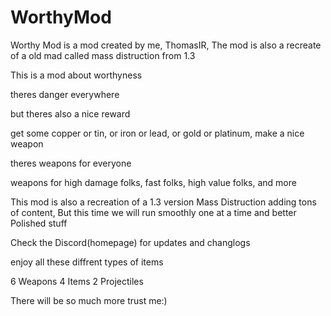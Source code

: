 # WorthyMod
Worthy Mod is a mod created by me, ThomasIR, The mod is also a recreate of a old mad called mass distruction from 1.3

This is a mod about worthyness

theres danger everywhere

but theres also a nice reward

get some copper or tin, or iron or lead, or gold or platinum, make a nice weapon

theres weapons for everyone

weapons for high damage folks, fast folks, high value folks, and more

This mod is also a recreation of a 1.3 version Mass Distruction adding tons of content, But this time we will run smoothly one at a time and better Polished stuff

Check the Discord(homepage) for updates and changlogs

enjoy all these diffrent types of items

6 Weapons
4 Items
2 Projectiles

There will be so much more trust me:)
